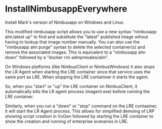 # InstallNimbusappEverywhere
Install Mark's version of Nimbusapp on Windows and Linux.

This modified nimbusapp script allows you to use a new syntax
"nimbusapp alm:latest up" to find and substitute the "latest"
published image wihout having to lookup that image number manually.
You can also use the "nimbusapp alm purge" syntax to delete the selected
container(s) and remove the associated images. This is equivalent
to a "nimbusapp alm down" followed by a "docker rmi admpresales/alm".

On Windows platforms (like NimbusClient or NimbusWindows) it also stops
the LR Agent when starting the LRE container since that service uses the
same port as LRE. When stopping the LRE containner it starts the agent.

So, when you "start" or "up" the LRE container on NimbusClient, it
automatically kills the LR agent process (magent.exe) before running
the LRE container.

Similarly, when you run a "down" or "stop" command on the LRE contaainer, it 
will start the LR Agent process. This allows for simplified demoing of LRP
showing script creation in VuGen followed by starting the LRE container to show
the creation and running of enterprise scenarios in LRE.
